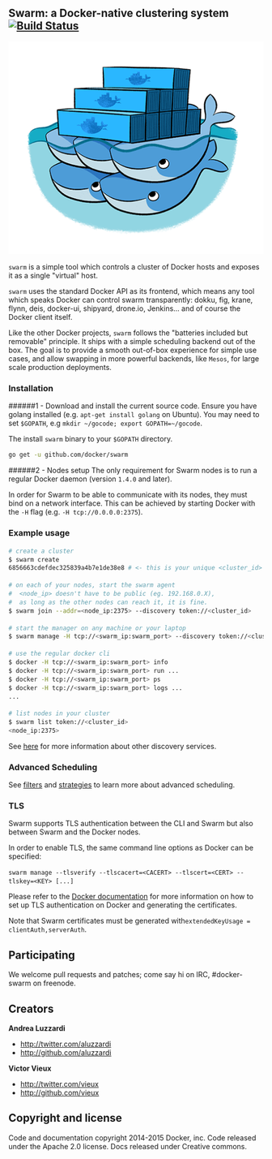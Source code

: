 ## Swarm: a Docker-native clustering system [![Build Status](https://travis-ci.org/docker/swarm.svg?branch=master)](https://travis-ci.org/docker/swarm)

![Docker Swarm Logo](logo.png?raw=true "Docker Swarm Logo")

`swarm` is a simple tool which controls a cluster of Docker hosts and exposes it as a single "virtual" host.

`swarm` uses the standard Docker API as its frontend, which means any tool which speaks Docker can control swarm transparently: dokku, fig, krane, flynn, deis, docker-ui, shipyard, drone.io, Jenkins... and of course the Docker client itself.

Like the other Docker projects, `swarm` follows the "batteries included but removable" principle. It ships with a simple scheduling backend out of the box. The goal is to provide a smooth out-of-box experience for simple use cases, and allow swapping in more powerful backends, like `Mesos`, for large scale production deployments.

### Installation

######1 - Download and install the current source code.
Ensure you have golang installed (e.g. `apt-get install golang` on Ubuntu).
You may need to set `$GOPATH`, e.g `mkdir ~/gocode; export GOPATH=~/gocode`.

The install `swarm` binary to your `$GOPATH` directory.

```sh
go get -u github.com/docker/swarm
```

######2 - Nodes setup
The only requirement for Swarm nodes is to run a regular Docker daemon (version `1.4.0` and later).

In order for Swarm to be able to communicate with its nodes, they must bind on a network interface.
This can be achieved by starting Docker with the `-H` flag (e.g. `-H tcp://0.0.0.0:2375`).

### Example usage

```bash
# create a cluster
$ swarm create
6856663cdefdec325839a4b7e1de38e8 # <- this is your unique <cluster_id>

# on each of your nodes, start the swarm agent
#  <node_ip> doesn't have to be public (eg. 192.168.0.X),
#  as long as the other nodes can reach it, it is fine.
$ swarm join --addr=<node_ip:2375> --discovery token://<cluster_id>

# start the manager on any machine or your laptop
$ swarm manage -H tcp://<swarm_ip:swarm_port> --discovery token://<cluster_id>

# use the regular docker cli
$ docker -H tcp://<swarm_ip:swarm_port> info
$ docker -H tcp://<swarm_ip:swarm_port> run ...
$ docker -H tcp://<swarm_ip:swarm_port> ps
$ docker -H tcp://<swarm_ip:swarm_port> logs ...
...

# list nodes in your cluster
$ swarm list token://<cluster_id>
<node_ip:2375>
```

See [here](discovery) for more information about
other discovery services.

### Advanced Scheduling

See [filters](scheduler/filter) and [strategies](scheduler/strategy) to learn more about advanced scheduling.

### TLS

Swarm supports TLS authentication between the CLI and Swarm but also between Swarm and the Docker nodes.

In order to enable TLS, the same command line options as Docker can be specified:

`swarm manage --tlsverify --tlscacert=<CACERT> --tlscert=<CERT> --tlskey=<KEY> [...]`

Please refer to the [Docker documentation](https://docs.docker.com/articles/https/) for more information on how
to set up TLS authentication on Docker and generating the certificates.

Note that Swarm certificates must be generated with`extendedKeyUsage = clientAuth,serverAuth`.

## Participating

We welcome pull requests and patches; come say hi on IRC, #docker-swarm on freenode.

## Creators

**Andrea Luzzardi**

- <http://twitter.com/aluzzardi>
- <http://github.com/aluzzardi>

**Victor Vieux**

- <http://twitter.com/vieux>
- <http://github.com/vieux>

## Copyright and license

Code and documentation copyright 2014-2015 Docker, inc. Code released under the Apache 2.0 license.
Docs released under Creative commons.
